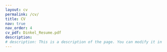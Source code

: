 ```yaml
---
layout: cv
permalink: /cv/
title: CV
nav: true
nav_order: 4
cv_pdf: Dinkel_Resume.pdf
description: 
# description: This is a description of the page. You can modify it in 'pages/_cv.md'. You can also change or remove the top pdf download button.
---
```

